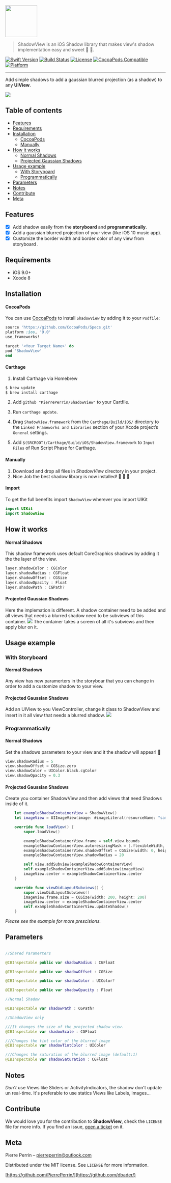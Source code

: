 <img src=https://github.com/PierrePerrin/ShadowView/raw/master/Ressources/ShadowLogoText.png height="100"/>

> ShadowView is an iOS Shadow library that makes view's shadow implementation easy and sweet 🎉 🎊.

[![Swift Version][swift-image]][swift-url] [![Build Status][travis-image]][travis-url] [![License][license-image]][license-url] [![CocoaPods Compatible](https://img.shields.io/cocoapods/v/EZSwiftExtensions.svg)](https://img.shields.io/cocoapods/v/LFAlertController.svg) [![Platform](https://img.shields.io/cocoapods/p/LFAlertController.svg?style=flat)](http://cocoapods.org/pods/ShadowView)

---

Add simple shadows to add a gaussian blurred projection (as a shadow) to any **UIView**.

![][example-image]

## Table of contents

<!-- TOC depthFrom:2 depthTo:4 withLinks:1 updateOnSave:1 orderedList:0 -->

-   [Features](#features)
-   [Requirements](#requirements)
-   [Installation](#installation)
    -   [CocoaPods](#cocoaPods)
    -   [Manually](#manually)
-   [How it works](#how-it-works)
    -   [Normal Shadows](#normal-shadows)
    -   [Projected Gaussian Shadows](#projected-gaussian-shadows)
-   [Usage example](#usage-example)
    -   [With Storyboard](#with-storyboard)
    -   [Programmatically](#programmatically)
-   [Parameters](#parameters)
-   [Notes](#notes)
-   [Contribute](#contribute)
-   [Meta](#meta)
    <!-- /TOC -->

## Features

-   [x] Add shadow easily from the **storyboard** and **programmatically**.
-   [x] Add a gaussian blurred projection of your view (like iOS 10 music app).
-   [x] Customize the border width and border color of any view from storyboard .

## Requirements

-   iOS 9.0+
-   Xcode 8

## Installation

#### CocoaPods

You can use [CocoaPods](http://cocoapods.org/) to install `ShadowView` by adding it to your `Podfile`:

```ruby
source 'https://github.com/CocoaPods/Specs.git'
platform :ios, '9.0'
use_frameworks!

target '<Your Target Name>' do
pod 'ShadowView'
end
```

#### Carthage

1. Install Carthage via Homebrew

```bash
$ brew update
$ brew install carthage
```

2. Add `github "PierrePerrin/ShadowView"` to your Cartfile.

3. Run `carthage update`.

4. Drag `ShadowView.framework` from the `Carthage/Build/iOS/` directory to the `Linked Frameworks and Libraries` section of your Xcode project’s `General` settings.

5. Add `$(SRCROOT)/Carthage/Build/iOS/ShadowView.framework` to `Input Files` of Run Script Phase for Carthage.

#### Manually

1. Download and drop all files in _ShadowView_ directory in your project.
2. Nice Job the best shadow library is now installed! 🎉 🎊 🎈

#### Import

To get the full benefits import `ShadowView` wherever you import UIKit

```swift
import UIKit
import ShadowView
```

## How it works

#### Normal Shadows

This shadow framework uses default CoreGraphics shadows by adding it the the layer of the view.

```swift
layer.shadowColor : CGColor
layer.shadowRadius : CGFloat
layer.shadowOffset : CGSize
layer.shadowOpacity : Float
layer.shadowPath : CGPath?
```

#### Projected Gaussian Shadows

Here the implemation is different. A shadow container need to be added and all views that needs a blurred shadow need to be subviews of this container.
![][example2-image]
The container takes a screen of all it's subviews and then apply blur on it.

## Usage example

### With Storyboard

#### Normal Shadows

Any view has new paramerters in the storyboar that you can change in order to add a customize shadow to your view.

#### Projected Gaussian Shadows

Add an UIView to you ViewController, change it class to ShadowView and insert in it all view that needs a blurred shadow.
![][examplestr2-image]

### Programmatically

#### Normal Shadows

Set the shadows parameters to your view and it the shadow will appear! 🌟

```swift
view.shadowRadius = 5
view.shadowOffset = CGSize.zero
view.shadowColor = UIColor.black.cgColor
view.shadowOpacity = 0.3
```

#### Projected Gaussian Shadows

Create you container ShadowView and then add views that need Shadows inside of it.

```swift
    let exampleShadowContainerView = ShadowView()
    let imageView = UIImageView(image: #imageLiteral(resourceName: "sample.jpg"))

    override func loadView() {
        super.loadView()

        exampleShadowContainerView.frame = self.view.bounds
        exampleShadowContainerView.autoresizingMask = [.flexibleWidth,.flexibleHeight]
        exampleShadowContainerView.shadowOffset = CGSize(width: 0, height: 10)
        exampleShadowContainerView.shadowRadius = 20

        self.view.addSubview(exampleShadowContainerView)
        self.exampleShadowContainerView.addSubview(imageView)
        imageView.center = exampleShadowContainerView.center
    }

    override func viewDidLayoutSubviews() {
        super.viewDidLayoutSubviews()
        imageView.frame.size = CGSize(width: 200, height: 200)
        imageView.center = exampleShadowContainerView.center
        self.exampleShadowContainerView.updateShadow()
    }
```

_Please see the example for more prescisions._

## Parameters

```swift

//Shared Paramerters

@IBInspectable public var shadowRadius : CGFloat

@IBInspectable public var shadowOffset : CGSize

@IBInspectable public var shadowColor : UIColor?

@IBInspectable public var shadowOpacity : Float

//Normal Shadow

@IBInspectable var shadowPath : CGPath?

//ShadowView only

///It changes the size of the projected shadow view.
@IBInspectable var shadowScale : CGFloat

///Changes the tint color of the blurred image
@IBInspectable var shadowTintColor : UIColor

///Changes the saturation of the blurred image (default:1)
@IBInspectable var shadowSaturation : CGFloat

```

## Notes

_Don't_ use Views like Sliders or ActivityIndicators, the shadow don't update un real-time.
It's preferable to use statics Views like Labels, images...

## Contribute

We would love you for the contribution to **ShadowView**, check the `LICENSE` file for more info.
If you find an issue, [open a ticket](https://github.com/olddonkey/ShadowImageView/issues/new) on it.

## Meta

Pierre Perrin – pierreperrin@outlook.com

Distributed under the MIT license. See `LICENSE` for more information.

[https://github.com/PierrePerrin/](https://github.com/dbader/)

[swift-image]: https://img.shields.io/badge/swift-3.0-orange.svg
[swift-url]: https://swift.org/
[license-image]: https://img.shields.io/badge/License-MIT-blue.svg
[license-url]: LICENSE
[travis-image]: https://img.shields.io/travis/dbader/node-datadog-metrics/master.svg?style=flat-square
[travis-url]: https://travis-ci.org/dbader/node-datadog-metrics
[codebeat-image]: https://codebeat.co/badges/c19b47ea-2f9d-45df-8458-b2d952fe9dad
[codebeat-url]: https://codebeat.co/projects/github-com-vsouza-awesomeios-com
[example-image]: https://github.com/PierrePerrin/ShadowView/raw/master/Ressources/Example.png
[example2-image]: https://github.com/PierrePerrin/ShadowView/raw/master/Ressources/Example2.png
[example2-image]: https://github.com/PierrePerrin/ShadowView/raw/master/Ressources/Example2.png
[examplestr2-image]: https://github.com/PierrePerrin/ShadowView/raw/master/Ressources/exampleSTR2.png
